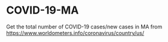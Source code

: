 # COVID-19-MA
Get the total number of COVID-19 cases/new cases in MA from https://www.worldometers.info/coronavirus/country/us/
